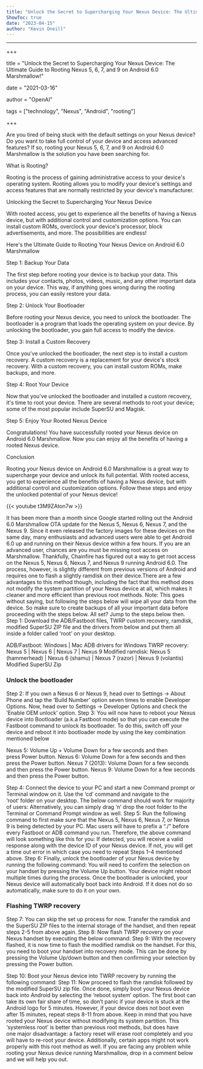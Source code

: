 ```yaml
---
title: "Unlock the Secret to Supercharging Your Nexus Device: The Ultimate Guide to Rooting Nexus 5, 6, 7, and 9 on Android 6.0 Marshmallow!"
ShowToc: true 
date: "2023-04-15"
author: "Kevin Oneill"
---
```

*****
+++ 

title = "Unlock the Secret to Supercharging Your Nexus Device: The Ultimate Guide to Rooting Nexus 5, 6, 7, and 9 on Android 6.0 Marshmallow!" 

date = "2021-03-16" 

author = "OpenAI"

tags = ["technology", "Nexus", "Android", "rooting"]

+++ 

Are you tired of being stuck with the default settings on your Nexus device? Do you want to take full control of your device and access advanced features? If so, rooting your Nexus 5, 6, 7, and 9 on Android 6.0 Marshmallow is the solution you have been searching for.

What is Rooting?

Rooting is the process of gaining administrative access to your device's operating system. Rooting allows you to modify your device's settings and access features that are normally restricted by your device's manufacturer.

Unlocking the Secret to Supercharging Your Nexus Device

With rooted access, you get to experience all the benefits of having a Nexus device, but with additional control and customization options. You can install custom ROMs, overclock your device's processor, block advertisements, and more. The possibilities are endless!

Here's the Ultimate Guide to Rooting Your Nexus Device on Android 6.0 Marshmallow

Step 1: Backup Your Data

The first step before rooting your device is to backup your data. This includes your contacts, photos, videos, music, and any other important data on your device. This way, if anything goes wrong during the rooting process, you can easily restore your data.

Step 2: Unlock Your Bootloader

Before rooting your Nexus device, you need to unlock the bootloader. The bootloader is a program that loads the operating system on your device. By unlocking the bootloader, you gain full access to modify the device.

Step 3: Install a Custom Recovery

Once you've unlocked the bootloader, the next step is to install a custom recovery. A custom recovery is a replacement for your device's stock recovery. With a custom recovery, you can install custom ROMs, make backups, and more.

Step 4: Root Your Device

Now that you've unlocked the bootloader and installed a custom recovery, it's time to root your device. There are several methods to root your device; some of the most popular include SuperSU and Magisk.

Step 5: Enjoy Your Rooted Nexus Device

Congratulations! You have successfully rooted your Nexus device on Android 6.0 Marshmallow. Now you can enjoy all the benefits of having a rooted Nexus device.

Conclusion

Rooting your Nexus device on Android 6.0 Marshmallow is a great way to supercharge your device and unlock its full potential. With rooted access, you get to experience all the benefits of having a Nexus device, but with additional control and customization options. Follow these steps and enjoy the unlocked potential of your Nexus device!

{{< youtube t3M9ZAton7w >}} 



It has been more than a month since Google started rolling out the Android 6.0 Marshmallow OTA update for the Nexus 5, Nexus 6, Nexus 7, and the Nexus 9. Since it even released the factory images for these devices on the same day, many enthusiasts and advanced users were able to get Android 6.0 up and running on their Nexus device within a few hours.
If you are an advanced user, chances are you must be missing root access on Marshmallow. Thankfully, Chainfire has figured out a way to get root access on the Nexus 5, Nexus 6, Nexus 7, and Nexus 9 running Android 6.0. The process, however, is slightly different from previous versions of Android and requires one to flash a slightly ramdisk on their device.There are a few advantages to this method though, including the fact that this method does not modify the system partition of your Nexus device at all, which makes it cleaner and more efficient than previous root methods.
Note: This goes without saying, but following the steps below will wipe all your data from the device. So make sure to create backups of all your important data before proceeding with the steps below.
All set? Jump to the steps below then.
Step 1: Download the ADB/Fastboot files, TWRP custom recovery, ramdisk, modified SuperSU ZIP file and the drivers from below and put them all inside a folder called ‘root’ on your desktop.

 

ADB/Fastboot: Windows | Mac
ADB drivers for Windows
TWRP recovery: Nexus 5 | Nexus 6 | Nexus 7 | Nexus 9
Modified ramdisk: Nexus 5 (hammerhead) | Nexus 6 (shamu) | Nexus 7 (razor) | Nexus 9 (volantis)
Modified SuperSU Zip

 
### Unlock the bootloader


Step 2: If you own a Nexus 6 or Nexus 9, head over to Settings -> About Phone and tap the ‘Build Number’ option seven times to enable Developer Options. Now, head over to Settings -> Developer Options and check the ‘Enable OEM unlock’ option.
Step 3: You will now have to reboot your Nexus device into Bootloader (a.k.a Fastboot mode) so that you can execute the Fastboot command to unlock its bootloader. To do this, switch off your device and reboot it into bootloader mode by using the key combination mentioned below

 

Nexus 5: Volume Up + Volume Down for a few seconds and then press Power button.
Nexus 6: Volume Down for a few seconds and then press the Power button.
Nexus 7 (2013): Volume Down for a few seconds and then press the Power button.
Nexus 9: Volume Down for a few seconds and then press the Power button.



Step 4: Connect the device to your PC and start a new Command prompt or Terminal window on it. Use the ‘cd’ command and navigate to the ‘root‘ folder on your desktop. The below command should work for majority of users:
Alternatively, you can simply drag ‘n’ drop the root folder to the Terminal or Command Prompt window as well.
Step 5: Run the following command to first make sure that the Nexus 5, Nexus 6, Nexus 7, or Nexus 9 is being detected by your PC.
Mac users will have to prefix a “./” before every Fastboot or ADB command you run. Therefore, the above command will look something like this for you:
If detected, you will receive a valid response along with the device ID of your Nexus device. If not, you will get a time out error in which case you need to repeat Steps 1-4 mentioned above.
Step 6: Finally, unlock the bootloader of your Nexus device by running the following command:
You will need to confirm the selection on your handset by pressing the Volume Up button. Your device might reboot multiple times during the process.
Once the bootloader is unlocked, your Nexus device will automatically boot back into Android. If it does not do so automatically, make sure to do it on your own.

 
### Flashing TWRP recovery


Step 7: You can skip the set up process for now. Transfer the ramdisk and the SuperSU ZIP files to the internal storage of the handset, and then repeat steps 2-5 from above again.
Step 8: Now flash TWRP recovery on your Nexus handset by executing the below command:
Step 9: With the recovery flashed, it is now time to flash the modified ramdisk on the handset. For this, you need to boot your handset into recovery mode. This can be done by pressing the Volume Up/down button and then confirming your selection by pressing the Power button.

Step 10: Boot your Nexus device into TWRP recovery by running the following command:
Step 11: Now proceed to flash the ramdisk followed by the modified SuperSU zip file. Once done, simply boot your Nexus device back into Android by selecting the ‘reboot system’ option.
The first boot can take its own fair share of time, so don’t panic if your device is stuck at the Android logo for 5 minutes. However, if your device does not boot even after 15 minutes, repeat steps 8-11 from above.
Keep in mind that you have rooted your Nexus device without modifying its system partition. This ‘systemless root’ is better than previous root methods, but does have one major disadvantage: a factory reset will erase root completely and you will have to re-root your device. Additionally, certain apps might not work properly with this root method as well.
If you are facing any problem while rooting your Nexus device running Marshmallow, drop in a comment below and we will help you out.






